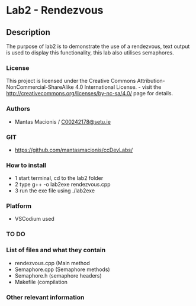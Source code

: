 # Lab2 - Rendezvous

## Description

The purpose of lab2 is to demonstrate the use of a rendezvous, text output is used to display this functionality, this lab also utilises semaphores.

### License
This project is licensed under the Creative Commons Attribution-NonCommercial-ShareAlike 4.0 International License. - visit the http://creativecommons.org/licenses/by-nc-sa/4.0/ page for details.

### Authors
- Mantas Macionis / C00242178@setu.ie
### GIT
- https://github.com/mantasmacionis/ccDevLabs/
### How to install
- 1 start terminal, cd to the lab2 folder
- 2 type g++ -o lab2exe rendezvous.cpp
- 3 run the exe file using ./lab2exe 

### Platform
- VSCodium used
### TO DO

### List of files and what they contain
- rendezvous.cpp (Main method
- Semaphore.cpp (Semaphore methods)
- Semaphore.h (semaphore headers)
- Makefile (compilation

### Other relevant information
